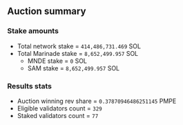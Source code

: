 ## Auction summary

### Stake amounts
- Total network stake = `414,486,731.469` SOL
- Total Marinade stake = `8,652,499.957` SOL
  - MNDE stake = `0` SOL
  - SAM stake = `8,652,499.957` SOL

### Results stats
- Auction winning rev share = `0.37870946486251145` PMPE
- Eligible validators count = `329`
- Staked validators count = `77`
